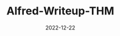 ---
title: Alfred-Writeup-THM
date: 2022-12-22 
categories: [room, easy]
tags: [windows, privesc, jenkins]     # TAG names should always be lowercase
---